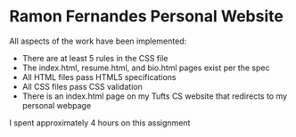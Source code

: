 # Ramon Fernandes Personal Website

All aspects of the work have been implemented:
- There are at least 5 rules in the CSS file
- The index.html, resume.html, and bio.html pages exist per the spec
- All HTML files pass HTML5 specifications
- All CSS files pass CSS validation
- There is an index.html page on my Tufts CS website that redirects to my personal webpage

I spent approximately 4 hours on this assignment
